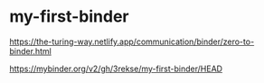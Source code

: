 # my-first-binder
https://the-turing-way.netlify.app/communication/binder/zero-to-binder.html

https://mybinder.org/v2/gh/3rekse/my-first-binder/HEAD
